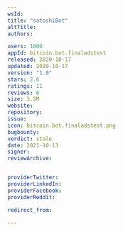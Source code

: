 ```yaml
---
wsId: 
title: "satoshiBot"
altTitle: 
authors:

users: 1000
appId: bitcoin.bot.finaladstest
released: 2020-10-17
updated: 2020-10-17
version: "1.0"
stars: 2.6
ratings: 11
reviews: 6
size: 3.5M
website: 
repository: 
issue: 
icon: bitcoin.bot.finaladstest.png
bugbounty: 
verdict: stale
date: 2021-10-13
signer: 
reviewArchive:


providerTwitter: 
providerLinkedIn: 
providerFacebook: 
providerReddit: 

redirect_from:

---
```



